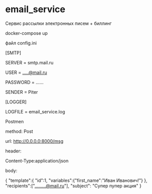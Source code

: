 # email_service

Сервис рассылки электронных писем + биллинг

docker-compose up

файл config.ini


[SMTP]

SERVER = smtp.mail.ru

USER = .....@mail.ru

PASSWORD = ......

SENDER = Piter


[LOGGER]

LOGFILE = email_service.log





Postmen

method: Post

url: http://0.0.0.0:8000/msg


header:

Content-Type:application/json

body:

{
    "template":{
        "id":1,
        "variables":{"first_name":"Иван Иванович!"}
    },
    "recipients":[".........@mail.ru"],
    "subject": "Супер пупер акция"
}
